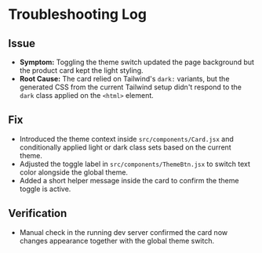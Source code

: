# Troubleshooting Log

## Issue

- **Symptom:** Toggling the theme switch updated the page background but the product card kept the light styling.
- **Root Cause:** The card relied on Tailwind's `dark:` variants, but the generated CSS from the current Tailwind setup didn't respond to the `dark` class applied on the `<html>` element.

## Fix

- Introduced the theme context inside `src/components/Card.jsx` and conditionally applied light or dark class sets based on the current theme.
- Adjusted the toggle label in `src/components/ThemeBtn.jsx` to switch text color alongside the global theme.
- Added a short helper message inside the card to confirm the theme toggle is active.

## Verification

- Manual check in the running dev server confirmed the card now changes appearance together with the global theme switch.
